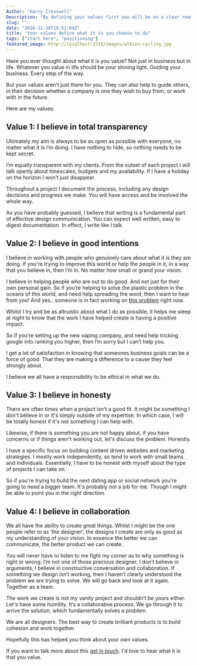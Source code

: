 ```yaml
---
Author: "Harry Cresswell"
Description: "By defining your values first you will be on a clear roadmap for business success."
slug: ""
date: "2016-11-18T15:51:04Z"
title: "Your values define what it is you choose to do"
tags: ["start here", "positioning"]
featured_image: http://localhost:1313/images/albion-cycling.jpg
---
```


Have you ever thought about what it is you value? Not just in business but in life. Whatever you value in life should be your shining light. Guiding your business. Every step of the way. <!--more-->

But your values aren't just there for you. They can also help to guide others, in their decision whether a company is one they wish to buy from, or work with in the future.

Here are my values:

## Value 1: I believe in total transparency

Ultimately my aim is always to be as open as possible with everyone, no matter what it is i’m doing. I have nothing to hide, so nothing needs to be kept secret.

I’m equally transparent with my clients. From the outset of each project I will talk openly about timescales, budgets and my availability. If I have a holiday on the horizon I won’t just disappear.  

Throughout a project I document the process, including any design decisions and progress we make. You will have access and be involved the whole way.

As you have probably guessed, I believe that writing is a fundamental part of effective design communication. You can expect well written, easy to digest documentation. In effect, I write like I talk.


## Value 2: I believe in good intentions

I believe in working with people who genuinely care about what it is they are doing. If you're trying to improve this world or help the people in it, in a way that you believe in, then I’m in. No matter how small or grand your vision.

I believe in helping people who are out to do good. And not just for their own personal gain. So if you’re helping to solve the plastic problem in the oceans of this world, and need help spreading the word, then I want to hear from you!
And yes.. someone is in fact working on [this problem](https://www.theoceancleanup.com/) right now.

Whilst I try and be as altruistic about what I do as possible, it helps me sleep at night to know that the work I have helped create is having a positive impact.

So if you’re setting up the new vaping company, and need help tricking google into ranking you higher, then I’m sorry but I can’t help you.

I get a lot of satisfaction in knowing that someones business goals can be a force of good. That they are making a difference to a cause they feel strongly about.

I believe we all have a responsibility to be ethical in what we do.

## Value 3: I believe in honesty

There are often times when a project isn't a good fit. It might be something I don't believe in or it's simply outside of my expertise. In which case, I will be totally honest if it's not something I can help with.

Likewise, if there is something you are not happy about, if you have concerns or if things aren't working out, let's discuss the problem. Honestly.

I have a specific focus on building content driven websites and marketing strategies. I mostly work independently, so tend to work with small teams and individuals. Essentially, I have to be honest with myself about the type of projects I can take on.

So if you're trying to build the next dating app or social network you're going to need a bigger team. It's probably not a job for me. Though I might be able to point you in the right direction.



## Value 4: I believe in collaboration

We all have the ability to create great things. Whilst I might be the one people refer to as ‘the designer’, the designs I create are only as good as my understanding of your vision. In essence the better we can communicate, the better product we can create.

You will never have to listen to me fight my corner as to why something is right or wrong. I’m not one of those precious designer. I don’t believe in arguments, I believe in constructive conversation and collaboration. If something we design isn’t working, then I haven’t clearly understood the problem we are trying to solve. We will go back and look at it again. Together as a team.

The work we create is not my vanity project and shouldn’t be yours either. Let's have some humility. It’s a collaborative process. We go through it to arrive the solution, which fundamentally solves a problem.

We are all designers. The best way to create brilliant products is to build cohesion and work together.

Hopefully this has helped you think about your own values.

If you want to talk more about this [get in touch](mailto:studio@harrycresswell.com). I'd love to hear what it is that you value.
